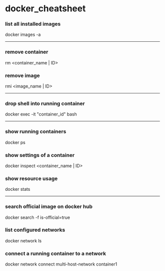 # docker_cheatsheet

### list all installed images
docker images -a

---

### remove container
rm <container_name | ID>

### remove image
rmi <image_name | ID>

---

### drop shell into running container
docker exec -it "container_id" bash

---

### show running containers
docker ps

### show settings of a container
docker inspect <container_name | ID>

### show resource usage
docker stats

---

### search official image on docker hub
docker search -f is-official=true <searchterm>

### list configured networks
docker network ls

### connect a running container to a network
docker network connect multi-host-network container1
